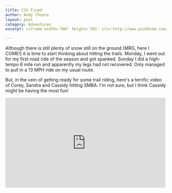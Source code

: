 ```yaml
---
title: CSS Fixed
author: Andy Choens
layout: post
category: Adventures
excerpt: <iframe width='500' height='281' src='http://www.pinkbike.com/v/embed/383532/?colors=c80000' allowfullscreen frameborder='0'></iframe>

---
```


Although there is still plenty of snow still on the ground (MRG, here
I COME!) it is time to start thinking about hitting the
trails. Monday, I went out for my first road ride of the season and
got spanked. Sunday I did a high-tempo 6 mile run and apparently my
legs had not recovered. Only managed to pull in a 13 MPH ride on my
usual route.

But, in the vein of getting ready for some trail riding, here's a
terrific video of Corey, Sandra and Cassidy hitting SMBA. I'm not
sure, but I think Cassidy might be having the most fun!

<iframe width='500' height='281'
src='http://www.pinkbike.com/v/embed/383532/?colors=c80000'
allowfullscreen frameborder='0'></iframe>

